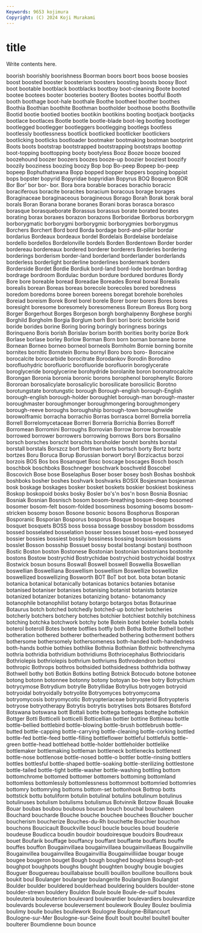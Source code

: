 ```yaml
---
Keywords: 9653 kojimura
Copyright: (C) 2024 Koji Murakami
---
```


# title

Write contents here.



 boorish boorishly boorishness Boorman boors boort boos
boose boosies boost boosted booster boosterism boosters boosting boosts boosy
Boot boot bootable bootblack bootblacks bootboy boot-cleaning Boote booted bootee
bootees booter booteries bootery Bootes bootes bootful Booth booth boothage
boot-hale boothale Boothe bootheel boother boothes Boothia Boothian boothite Boothman
bootholder boothose booths Boothville Bootid bootie bootied booties bootikin bootikins
booting bootjack bootjacks bootlace bootlaces Bootle bootle bootle-blade boot-leg bootleg
bootleger bootlegged bootlegger bootleggers bootlegging bootlegs bootless bootlessly bootlessness bootlick
bootlicked bootlicker bootlickers bootlicking bootlicks bootloader bootmaker bootmaking bootman bootprint
Boots boots bootstrap bootstrapped bootstrapping bootstraps boottop boot-topping boottopping booty
bootyless Booz Booze booze boozed boozehound boozer boozers boozes booze-up
boozier booziest boozify boozily booziness boozing boozy Bop bop Bo-peep
Bopeep bo-peep bopeep Bophuthatswana Bopp bopped bopper boppers bopping boppist
bops bopster bopyrid Bopyridae bopyridian Bopyrus BOQ Boqueron BOR Bor
Bor' bor bor- bor. Bora bora borable boraces borachio boracic
boraciferous boracite boracites boracium boracous borage borages Boraginaceae boraginaceous boragineous
Borago Borah Borak borak boral borals Boran Borana borane boranes
Borani boras borasca borasco borasque borasqueborate Borassus borassus borate borated
borates borating borax boraxes borazon borazons Borboridae Borborus borborygm borborygmatic
borborygmi borborygmic borborygmies borborygmus Borchers Borchert Bord bord Borda bordage
bord-and-pillar bordar bordarius Bordeaux bordeaux bordel Bordelais Bordelaise bordelaise bordello
bordellos Bordelonville bordels Borden Bordentown Border border bordereau bordereaux bordered
borderer borderers Borderies bordering borderings borderism border-land borderland borderlander borderlands
borderless borderlight borderline borderlines bordermark borders Borderside Bordet Bordie Bordiuk
bord-land bord-lode bordman bordrag bordrage bordroom Bordulac bordun bordure bordured
bordures Bordy Bore bore boreable boread Boreadae Boreades Boreal boreal
Borealis borealis borean Boreas boreas borecole borecoles bored boredness boredom
boredoms boree boreen boreens boregat borehole boreholes Boreiad boreism Borek
Borel borel borele Borer borer borers Bores bores boresight boresome
boresomely boresomeness Boreum Boreus Borg borg Borger Borgerhout Borges Borgeson
borgh borghalpenny Borghese borghi Borghild Borgholm Borgia Borglum borh Bori
bori boric borickite borid boride borides borine Boring boring boringly
boringness borings Borinqueno Boris borish Borislav borism borith borities bority
borize Bork Borlase borlase borley Borlow Borman Born born bornan
bornane borne Bornean Borneo borneo borneol borneols Bornholm Bornie borning
bornite bornites bornitic Bornstein Bornu bornyl Boro boro boro- Borocaine
borocalcite borocarbide borocitrate Borodankov Borodin Borodino borofluohydric borofluoric borofluoride borofluorin
boroglycerate boroglyceride boroglycerine borohydride borolanite boron boronatrocalcite Borongan Boronia boronia
boronic borons borophenol borophenylic Bororo Bororoan borosalicylate borosalicylic borosilicate borosilicic
Borotno borotungstate borotungstic borough Borough-english borough-English borough-english borough-holder boroughlet borough-man
borough-master boroughmaster boroughmonger boroughmongering boroughmongery borough-reeve boroughs boroughship borough-town boroughwide
borowolframic borracha borrachio Borras borrasca borrel Borrelia borrelia Borrell Borrelomycetaceae
Borreri Borreria Borrichia Borries Borroff Borromean Borromini Borroughs Borrovian Borrow
borrow borrowable borrowed borrower borrowers borrowing borrows Bors bors Borsalino
borsch borsches borscht borschts borsholder borsht borshts borstal borstall borstals
Borszcz bort Bortman borts bortsch borty Bortz bortz bortzes Boru
Boruca Borup Borussian borwort boryl Borzicactus borzoi borzois BOS Bos
bos Bosanquet Bosc boscage boscages Bosch bosch boschbok boschboks Boschneger
boschvark boschveld Boscobel Boscovich Bose bose Boselaphus Boser boser bosey
bosh Boshas boshbok boshboks bosher boshes boshvark boshvarks BOSIX Bosjesman
bosjesman bosk boskage boskages bosker bosket boskets boskier boskiest boskiness
Boskop boskopoid bosks bosky Bosler bo's'n bos'n bosn Bosnia Bosniac
Bosniak Bosnian Bosnisch bosom bosom-breathing bosom-deep bosomed bosomer bosom-felt bosom-folded
bosominess bosoming bosoms bosom-stricken bosomy boson Bosone bosonic bosons Bosphorus
Bosporan Bosporanic Bosporian Bosporus bosporus Bosque bosque bosques bosquet bosquets
BOSS boss bossa bossage bossboy bossdom bossdoms bossed bosselated bosselation
bosser bosses bosset boss-eyed bosseyed bossier bossies bossiest bossily bossiness
bossing bossism bossisms bosslet Bosson bossship Bossuet bossy bostal bostangi
bostanji bosthoon Bostic Boston boston Bostonese Bostonian bostonian bostonians bostonite
bostons Bostow bostrychid Bostrychidae bostrychoid bostrychoidal bostryx Bostwick bosun bosuns
Boswall Boswell boswell Boswellia Boswellian boswellian Boswelliana Boswellism boswellism Boswellize
boswellize boswellized boswellizing Bosworth BOT BoT bot bot. bota botan
botanic botanica botanical botanically botanicas botanics botanies botanise botanised botaniser
botanises botanising botanist botanists botanize botanized botanizer botanizes botanizing botano-
botanomancy botanophile botanophilist botany botargo botargos botas Botaurinae Botaurus botch
botched botchedly botched-up botcher botcheries botcherly botchers botchery botches botchier
botchiest botchily botchiness botching botchka botchwork botchy bote Botein botel
boteler botella botels boterol boteroll Botes botete botflies botfly both
Botha Bothe Bothell bother botheration bothered botherer botherheaded bothering botherment
bothers bothersome bothersomely bothersomeness both-handed both-handedness both-hands bothie bothies bothlike
Bothnia Bothnian Bothnic bothrenchyma bothria bothridia bothridium bothridiums Bothriocephalus Bothriocidaris
Bothriolepis bothriolepis bothrium bothriums Bothrodendron bothroi bothropic Bothrops bothros bothsided
bothsidedness boththridia bothway Bothwell bothy boti Botkin Botkins botling Botnick
Botocudo botone botonee botong botonn botonnee botonny botony botoyan bo-tree
botry Botrychium botrycymose Botrydium botrylle Botryllidae Botryllus botryogen botryoid botryoidal
botryoidally botryolite Botryomyces botryomycoma botryomycosis botryomycotic Botryopteriaceae botryopterid Botryopteris botryose
botryotherapy Botrytis botrytis botrytises bots Botsares Botsford Botswana botswana bott
Bottali botte bottega bottegas botteghe bottekin Bottger Botti Botticelli botticelli
Botticellian bottier bottine Bottineau bottle bottle-bellied bottlebird bottle-blowing bottle-brush bottlebrush
bottle-butted bottle-capping bottle-carrying bottle-cleaning bottle-corking bottled bottle-fed bottle-feed bottle-filling bottleflower
bottleful bottlefuls bottle-green bottle-head bottlehead bottle-holder bottleholder bottlelike bottlemaker bottlemaking
bottleman bottleneck bottlenecks bottlenest bottle-nose bottlenose bottle-nosed bottle-o bottler bottle-rinsing
bottlers bottles bottlesful bottle-shaped bottle-soaking bottle-sterilizing bottlestone bottle-tailed bottle-tight bottle-washer
bottle-washing bottling bottom bottomchrome bottomed bottomer bottomers bottoming bottomland bottomless
bottomlessly bottomlessness bottommost bottomried bottomries bottomry bottomrying bottoms bottom-set bottonhook
Bottrop botts bottstick bottu botuliform botulin botulinal botulins botulinum botulinus
botulinuses botulism botulisms botulismus Botvinnik Botzow Bouak Bouake Bouar boubas
boubou boubous boucan bouch bouchal bouchaleen Bouchard boucharde Bouche bouche
bouchee bouchees Boucher boucher boucherism boucherize Bouches-du-Rh bouchette Bouchier bouchon
bouchons Boucicault Bouckville boucl boucle boucles boud bouderie boudeuse Boudicca
boudin boudoir boudoiresque boudoirs Boudreaux bouet Boufarik bouffage bouffancy bouffant
bouffante bouffants bouffe bouffes bouffon Bougainvillaea bougainvillaea bougainvillaeas Bougainville Bougainvillea
bougainvillea Bougainvillia Bougainvilliidae bougar bouge bougee bougeron bouget Bough bough
boughed boughless bough-pot boughpot boughpots boughs bought boughten boughy bougie
bougies Bouguer Bouguereau bouillabaisse bouilli bouillon bouillone bouillons bouk boukit
boul Boulanger boulanger boulangerite Boulangism Boulangist Boulder boulder bouldered boulderhead
bouldering boulders boulder-stone boulder-strewn bouldery Bouldon Boule boule Boule-de-suif boules
bouleuteria bouleuterion boulevard boulevardier boulevardiers boulevardize boulevards bouleverse bouleversement boulework
Bouley Boulez boulimia boulimy boulle boulles boullework Boulogne Boulogne-Billancourt Boulogne-sur-Mer
Boulogne-sur-Seine Boult boult boultel boultell boulter boulterer Boumdienne boun bounce

